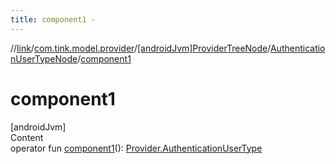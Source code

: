 ```yaml
---
title: component1 -
---
```

//[link](../../../index.md)/[com.tink.model.provider](../../index.md)/[[androidJvm]ProviderTreeNode](../index.md)/[AuthenticationUserTypeNode](index.md)/[component1](component1.md)



# component1  
[androidJvm]  
Content  
operator fun [component1](component1.md)(): [Provider.AuthenticationUserType](../../[android-jvm]-provider/-authentication-user-type/index.md)  



